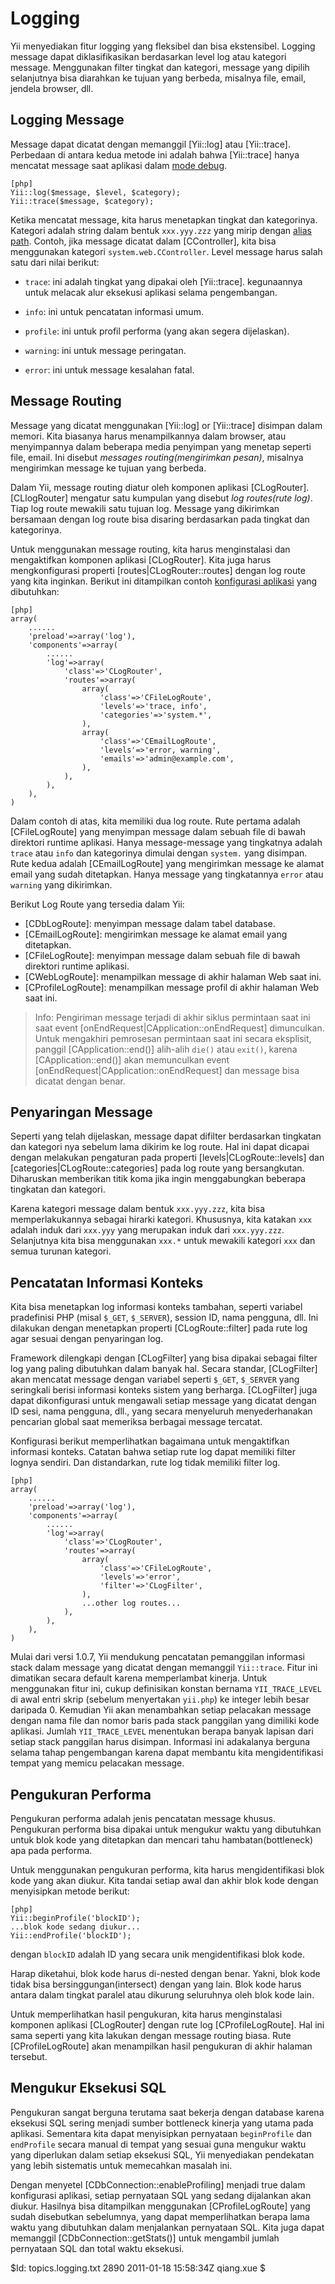 Logging
==================

Yii menyediakan fitur logging yang fleksibel dan bisa ekstensibel. Logging message
dapat diklasifikasikan berdasarkan level log atau kategori message. Menggunakan
filter tingkat dan kategori, message yang dipilih selanjutnya bisa diarahkan ke
tujuan yang berbeda, misalnya file, email, jendela browser, dll.

Logging Message
----------------

Message dapat dicatat dengan memanggil [Yii::log] atau [Yii::trace]. Perbedaan
di antara kedua metode ini adalah bahwa [Yii::trace] hanya mencatat message
saat aplikasi dalam [mode debug](/doc/guide/basics.entry#debug-mode).

~~~
[php]
Yii::log($message, $level, $category);
Yii::trace($message, $category);
~~~

Ketika mencatat message, kita harus menetapkan tingkat dan kategorinya.
Kategori adalah string dalam bentuk `xxx.yyy.zzz` yang mirip dengan
[alias path](/doc/guide/basics.namespace). Contoh, jika message dicatat
dalam [CController], kita bisa menggunakan kategori `system.web.CController`.
Level message harus salah satu dari nilai berikut:

   - `trace`: ini adalah tingkat yang dipakai oleh [Yii::trace]. kegunaannya untuk melacak
alur eksekusi aplikasi selama pengembangan.

   - `info`: ini untuk pencatatan informasi umum.

   - `profile`: ini untuk profil performa (yang akan segera
dijelaskan).

   - `warning`: ini untuk message peringatan.

   - `error`: ini untuk message kesalahan fatal.

Message Routing
---------------------

Message yang dicatat menggunakan [Yii::log] or [Yii::trace] disimpan dalam memori. Kita
biasanya harus menampilkannya dalam browser, atau menyimpannya dalam beberapa
media penyimpan yang menetap seperti file, email. Ini disebut *messages routing(mengirimkan
pesan)*, misalnya mengirimkan message ke tujuan yang berbeda.

Dalam Yii, message routing diatur oleh komponen aplikasi [CLogRouter].
[CLlogRouter] mengatur satu kumpulan yang disebut *log routes(rute log)*. Tiap log route
mewakili satu tujuan log. Message yang dikirimkan bersamaan dengan log route
bisa disaring berdasarkan pada tingkat dan kategorinya.

Untuk menggunakan message routing, kita harus menginstalasi dan mengaktifkan komponen
aplikasi [CLogRouter]. Kita juga harus mengkonfigurasi properti
[routes|CLogRouter::routes] dengan log route yang kita inginkan. Berikut ini
ditampilkan contoh [konfigurasi
aplikasi](/doc/guide/basics.application#application-configuration) yang dibutuhkan:

~~~
[php]
array(
	......
	'preload'=>array('log'),
	'components'=>array(
		......
		'log'=>array(
			'class'=>'CLogRouter',
			'routes'=>array(
				array(
					'class'=>'CFileLogRoute',
					'levels'=>'trace, info',
					'categories'=>'system.*',
				),
				array(
					'class'=>'CEmailLogRoute',
					'levels'=>'error, warning',
					'emails'=>'admin@example.com',
				),
			),
		),
	),
)
~~~

Dalam contoh di atas, kita memiliki dua log route. Rute pertama adalah
[CFileLogRoute] yang menyimpan message dalam sebuah file di bawah direktori
runtime aplikasi. Hanya message-message yang tingkatnya adalah `trace` atau `info` dan
kategorinya dimulai dengan `system.` yang disimpan. Rute kedua adalah
[CEmailLogRoute] yang mengirimkan message ke alamat email yang sudah ditetapkan.
Hanya message yang tingkatannya `error` atau `warning` yang dikirimkan.

Berikut Log Route yang tersedia dalam Yii:

   - [CDbLogRoute]: menyimpan message dalam tabel database.
   - [CEmailLogRoute]: mengirimkan message ke alamat email yang ditetapkan.
   - [CFileLogRoute]: menyimpan message dalam sebuah file di bawah direktori runtime aplikasi.
   - [CWebLogRoute]: menampilkan message di akhir halaman Web saat ini.
   - [CProfileLogRoute]: menampilkan message profil di akhir halaman Web saat ini.

> Info: Pengiriman message terjadi di akhir siklus permintaan saat ini
saat event [onEndRequest|CApplication::onEndRequest] dimunculkan. Untuk mengakhiri
pemrosesan permintaan saat ini secara eksplisit, panggil [CApplication::end()] alih-alih
`die()` atau `exit()`, karena [CApplication::end()] akan memunculkan event
[onEndRequest|CApplication::onEndRequest] dan message bisa dicatat
dengan benar.

Penyaringan Message
----------------------------------

Seperti yang telah dijelaskan, message dapat difilter berdasarkan tingkatan dan kategori
nya sebelum lama dikirim ke log route. Hal ini dapat dicapai dengan melakukan
pengaturan pada properti [levels|CLogRoute::levels] dan [categories|CLogRoute::categories]
pada log route yang bersangkutan. Diharuskan memberikan titik koma jika
ingin menggabungkan beberapa tingkatan dan kategori.

Karena kategori message dalam bentuk `xxx.yyy.zzz`, kita bisa memperlakukannya
sebagai hirarki kategori. Khususnya, kita katakan `xxx` adalah induk dari
`xxx.yyy` yang merupakan induk dari `xxx.yyy.zzz`. Selanjutnya kita bisa menggunakan
`xxx.*` untuk mewakili kategori `xxx` dan semua turunan
kategori.

Pencatatan Informasi Konteks
-----------------------------------------------

Kita bisa menetapkan log informasi konteks tambahan,
seperti variabel pradefinisi PHP (misal `$_GET`, `$_SERVER`), session ID, nama pengguna, dll.
Ini dilakukan dengan menetapkan properti [CLogRoute::filter] pada rute log agar sesuai dengan penyaringan log.

Framework dilengkapi dengan [CLogFilter] yang bisa dipakai sebagai filter log yang paling 
dibutuhkan dalam banyak hal. Secara standar, [CLogFilter] akan mencatat message dengan variabel seperti
`$_GET`, `$_SERVER` yang seringkali berisi informasi konteks sistem yang berharga.
[CLogFilter] juga dapat dikonfigurasi untuk mengawali setiap message yang dicatat dengan ID sesi, nama pengguna, dll.,
yang secara menyeluruh menyederhanakan pencarian global saat memeriksa berbagai message tercatat.

Konfigurasi berikut memperlihatkan bagaimana untuk mengaktifkan informasi konteks. Catatan bahwa setiap
rute log dapat memiliki filter lognya sendiri. Dan distandarkan, rute log tidak memiliki filter log.

~~~
[php]
array(
	......
	'preload'=>array('log'),
	'components'=>array(
		......
		'log'=>array(
			'class'=>'CLogRouter',
			'routes'=>array(
				array(
					'class'=>'CFileLogRoute',
					'levels'=>'error',
					'filter'=>'CLogFilter',
				),
				...other log routes...
			),
		),
	),
)
~~~


Mulai dari versi 1.0.7, Yii mendukung pencatatan pemanggilan informasi stack dalam message yang dicatat
dengan memanggil `Yii::trace`. Fitur ini dimatikan secara default karena memperlambat kinerja.
Untuk menggunakan fitur ini, cukup definisikan konstan bernama `YII_TRACE_LEVEL` di awal entri 
skrip (sebelum menyertakan `yii.php`) ke integer lebih besar daripada 0. Kemudian Yii akan menambahkan
setiap pelacakan message dengan nama file dan nomor baris pada stack panggilan yang dimiliki kode
aplikasi. Jumlah `YII_TRACE_LEVEL` menentukan berapa banyak lapisan dari setiap stack panggilan harus disimpan.
Informasi ini adakalanya berguna selama tahap pengembangan karena dapat membantu kita mengidentifikasi
tempat yang memicu pelacakan message.


Pengukuran Performa
-------------------

Pengukuran performa adalah jenis pencatatan message khusus. Pengukuran
performa bisa dipakai untuk mengukur waktu yang dibutuhkan untuk blok kode
yang ditetapkan dan mencari tahu hambatan(bottleneck) apa pada performa.

Untuk menggunakan pengukuran performa, kita harus mengidentifikasi blok kode
yang akan diukur. Kita tandai setiap awal dan akhir blok kode dengan menyisipkan
metode berikut:

~~~
[php]
Yii::beginProfile('blockID');
...blok kode sedang diukur...
Yii::endProfile('blockID');
~~~

dengan `blockID` adalah ID yang secara unik mengidentifikasi blok kode.

Harap diketahui, blok kode harus di-nested dengan benar. Yakni, blok kode tidak bisa
bersinggungan(intersect) dengan yang lain. Blok kode harus antara dalam tingkat paralel atau dikurung
seluruhnya oleh blok kode lain.

Untuk memperlihatkan hasil pengukuran, kita harus menginstalasi komponen aplikasi [CLogRouter]
dengan rute log [CProfileLogRoute]. Hal ini sama seperti yang kita lakukan dengan
message routing biasa. Rute [CProfileLogRoute] akan menampilkan hasil
pengukuran di akhir halaman tersebut.


Mengukur Eksekusi SQL
---------------------------------------

Pengukuran sangat berguna terutama saat bekerja dengan database karena eksekusi SQL
sering menjadi sumber bottleneck kinerja yang utama pada aplikasi. Sementara kita dapat menyisipkan
pernyataan `beginProfile` dan `endProfile` secara manual di tempat yang sesuai guna mengukur
waktu yang diperlukan dalam setiap eksekusi SQL, Yii menyediakan
pendekatan yang lebih sistematis untuk memecahkan masalah ini.

Dengan menyetel [CDbConnection::enableProfiling] menjadi true dalam konfigurasi aplikasi,
setiap pernyataan SQL yang sedang dijalankan akan diukur. Hasilnya bisa ditampilkan menggunakan
[CProfileLogRoute] yang sudah disebutkan sebelumnya, yang dapat memperlihatkan berapa lama waktu yang dibutuhkan
dalam menjalankan pernyataan SQL. Kita juga dapat memanggil [CDbConnection::getStats()] untuk mengambil
jumlah pernyataan SQL dan total waktu eksekusi.


<div class="revision">$Id: topics.logging.txt 2890 2011-01-18 15:58:34Z qiang.xue $</div>